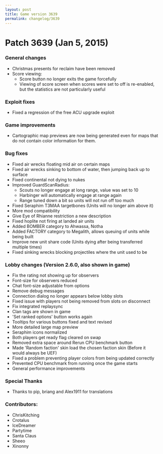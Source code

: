 ```yaml
---
layout: post
title: Game version 3639
permalink: changelog/3639
---
```


# Patch 3639 (Jan 5, 2015)

### General changes

- Christmas presents for reclaim have been removed
- Score viewing:
  - Score button no longer exits the game forcefully
  - Viewing of score screen when scores were set to off is re-enabled, but the
    statistics are not particularly useful

### Exploit fixes

- Fixed a regression of the free ACU upgrade exploit

### Game improvements

- Cartographic map previews are now being generated even for maps that do not contain color information for them.

### Bug fixes

- Fixed air wrecks floating mid air on certain maps
- Fixed air wrecks sinking to bottom of water, then jumping back up to surface
- Fixed continental not dying to nukes
- Improved GuardScanRadius:
  - Scouts no longer engage at long range, value was set to 10
  - Harbinger will automatically engage at range again
  - Range tuned down a bit so units will not run off too much
- Fixed Seraphim T3MAA targetbones (Units will no longer aim above it)
- More mod compatibility
- Give Eye of Rhianne restriction a new description
- Fixed hoplite not firing at landed air units
- Added BOMBER category to Ahwassa, Notha
- Added FACTORY category to Megalith, allows queuing of units while being built
- Improve new unit share code (Units dying after being transferred multiple times)
- Fixed sinking wrecks blocking projectiles where the unit used to be

### Lobby changes (Version 2.6.0, also shown in game)

- Fix the rating not showing up for observers
- Font-size for observers reduced
- Chat font-size adjustable from options
- Remove debug messages
- Connection dialog no longer appears below lobby slots
- Fixed issue with players not being removed from slots on disconnect
- Fix integrated replaysync
- Clan tags are shown in game
- 'Set ranked options' button works again
- Tooltips for various buttons fixed and text revised
- More detailed large map preview
- Seraphim icons normalized
- Both players get ready flag cleared on swap
- Removed extra space around Rerun CPU benchmark button
- Made 'Random faction' skin load the chosen faction skin (Before it would always be UEF)
- Fixed a problem preventing player colors from being updated correctly
- Prevented CPU benchmark from running once the game starts
- General performance improvements

### Special Thanks

- Thanks to pip, briang and Alex1911 for translations

### Contributors:

- ChrisKitching
- Crotalus
- IceDreamer
- Partytime
- Santa Claus
- Sheeo
- Xinonny
